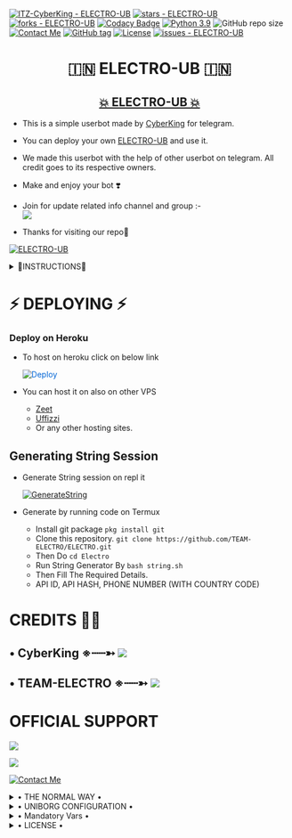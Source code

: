 [![ITZ-CyberKing - ELECTRO-UB](https://img.shields.io/static/v1?label=ITZ-CYBERKING&message=ELECTRO&color=blue&logo=github)](https://github.com/TEAM-ELECTRO/ELECTRO)
[![stars - ELECTRO-UB](https://img.shields.io/github/stars/TEAM-ELECTRO/Dark-ELECTRO?style=social)](https://github.com/TEAM-ELECTRO/ELECTRO)
[![forks - ELECTRO-UB](https://img.shields.io/github/forks/TEAM-ELECTRO/ELECTRO?style=social)](https://github.com/TEAM-ELECTRO/ELECTRO)
[![Codacy Badge](https://api.codacy.com/project/badge/Grade/f7c51539e67b483bb8d7749acca51d3a)](https://app.codacy.com/gh/TEAM-ELECTRO/ELECTRO/dashboard?branch=master)
[![Python 3.9](https://img.shields.io/badge/Python-3.9%20or%20newer-blue.svg)](https://www.python.org/downloads/release/python-360/)
![GitHub repo size](https://img.shields.io/github/repo-size/TEAM-ELECTRO/ELECTRO)
[![Contact Me](https://img.shields.io/badge/Telegram-Contact%20Me-informational)](https://t.me/ITZ_CYBERKING_XD)
[![GitHub tag](https://img.shields.io/github/tag/TEAM-ELECTRO/ELECTRO?include_prereleases=&sort=semver)](https://github.com/TEAM-ELECTRO/ELECTRO/releases/)
[![License](https://img.shields.io/badge/License-GNU-blue)](#license)
[![issues - ELECTRO-UB](https://img.shields.io/github/issues/TEAM-ELECTRO/ELECTRO)](https://github.com/TEAM-ELECTRO/ELECTRO/issues)



<h1 align="center"> 🇮🇳 ELECTRO-UB 🇮🇳 </h1>

<h2 align="center"> <a href="https://t.me/ELECTROBOT_UPDATES">💥 ELECTRO-UB 💥</a></h2>

- This is a simple userbot made by [CyberKing](https://t.me/itz_cyberking_Xd) for telegram. 

 - You can deploy your own [ELECTRO-UB](https://github.com/TEAM-ELECTRO/ELECTRO) and use it.

 - We made this userbot with the help of other userbot on telegram. All credit goes to its respective owners.

 - Make and enjoy your bot ❣️

 - Join for update related info channel and group :-   
 <a href="https://t.me/TEAM-ELECTRO"><img src="https://img.shields.io/badge/Join-Support%20Group-red.svg?style=for-the-badge&logo=Telegram"></a>

 - Thanks for visiting our repo💖





[![ELECTRO-UB](https://te.legra.ph/file/3afacc4cca825e7775f82.jpg)](https://t.me/ELECTROBOT_Support)

<details>

<Summary>  🧾INSTRUCTIONS🧾  </Summary>

- Read carefully
        
        - Fork at your own risk.
        
        - Owner will not be responsible for any kinds for ban due to bot.

        - You can host this project on heroku,  Zeet, Uffizi.

        - Please ask to owner before using codes.
</details>


# ⚡ DEPLOYING ⚡

### Deploy on Heroku
  - To host on heroku click on below link
     
     <a href="https://dashboard.heroku.com/new?button-url=https%3A%2F%2Fgithub.com%2FTEAM-ELECTRO%2FELECTRO&template=https%3A%2F%2Fgithub.com%2FTEAM-ELECTRO%2FELECTRO" rel="nofollow" style="background-color: initial; box-sizing: border-box; color: #0366d6; text-decoration-line: none;"><img alt="Deploy" data-canonical-src="https://www.herokucdn.com/deploy/button.svg" src="https://camo.githubusercontent.com/83b0e95b38892b49184e07ad572c94c8038323fb/68747470733a2f2f7777772e6865726f6b7563646e2e636f6d2f6465706c6f792f627574746f6e2e737667" style="border-style: none; box-sizing: initial; max-width: 100%;" /></a></div>

   - You can host it on also on other VPS
       - [Zeet](https://zeet.co/new)
       - [Uffizzi](https://uffizzi.com)
       - Or any other hosting sites.


## Generating String Session

  - Generate String session on repl it
   
       
       [![GenerateString](https://img.shields.io/badge/repl.it-generateString-yellowgreen)](https://replit) 
        
  - Generate by running code on Termux
       - Install git package
           `pkg install git`
    - Clone this repository.
           `git clone https://github.com/TEAM-ELECTRO/ELECTRO.git`
    - Then Do
           `cd Electro`
    - Run String Generator By
           `bash string.sh`
    - Then Fill The Required Details.
    - API ID, API HASH, PHONE NUMBER (WITH COUNTRY CODE)

 
# CREDITS 👨‍🔬



## • CyberKing ※┄┄➳  <a href="https://github.com/itz-cyberking" alt="CyberKing"> <img src="https://img.shields.io/badge/CyberKing-E5E4E2?logo=github" /></a>


## • TEAM-ELECTRO ※┄┄➳  <a href="https://github.com/TEAM-ELECTRO" alt="TEAM-ELECTRO"> <img src="https://img.shields.io/badge/TEAM-ELECTRO-E5E4E2?logo=github" /></a>


# OFFICIAL SUPPORT

<a href="https://t.me/Elrctro_updates"><img src="https://img.shields.io/badge/Join-Support%20Channel-red.svg?style=for-the-badge&logo=Telegram"></a>

<a href="https://t.me/Electrobot_support"><img src="https://img.shields.io/badge/Join-Support%20Group-red.svg?style=for-the-badge&logo=Telegram"></a>

[![Contact Me](https://img.shields.io/badge/Telegram-Contact%20Me-informational)](https://t.me/CyberKing)

<details>

  <summary> • THE NORMAL WAY • </summary>

Simply clone the repository and run the main file:
```sh
git clone https://github.com/TEAM-ELECTRO/ELECTRO
cd ELECTRO
virtualenv -p /usr/bin/python3 venv
. ./venv/bin/activate
pip install -r requirements.txt
# <Create local_config.py with variables as given below>
python3 -m userbot
```

An example `local_config.py` file could be:

**Not All of the variables are mandatory**

__The Userbot should work by setting only the first two variables__

```python3
from heroku_config import Var

class Development(Var):
  APP_ID = 6
  API_HASH = "eb06d4abfb49dc3eeb1aeb98ae0f581e"
```

</details>

<details>

  <summary> • UNIBORG CONFIGURATION • </summary>

The UniBorg Config is situated in `userbot/uniborgConfig.py`.

**Heroku Configuration**
Simply just leave the Config as it is.

**Local Configuration**
Fortunately there are no Mandatory vars for the UniBorg Support Config.

</details>


<details> <summary> • Mandatory Vars • </summary>

  - Some of the environment variables are mandatory.
- These are listed below.
    - `APP_ID`:   You can get this value from [here](https://my.telegram.org)
    - `API_HASH`:   You can get this value from [here](https://my.telegram.org)
    - `ENV`:   `ANYTHING`
    - `STRING_SESSION`:   You can get this value from running `python3 string_session.py` in termux after cloning this repo. Or just using [repl run](https://repl)
    - `LOG_GROUP`:   Make a Channel Or Group and get it's id.
    - `DATABASE_URL`:   Make a database on elephant sql and paste the url.
    - `DB_URI`:   Same as `DATABASE_URL`
    - `BOT_TOKEN`:   Make a Bot from [Botfather](https://t.me/botfather) and paste the bot token here.
    - `BOT_USERNAME`:   Paste the Username of bot that you made from [BotFather](https://t.me/botfather).
- The userbot will not work without setting the mandatory vars.
</details>


<details>
  <summary> • LICENSE • </summary>

![](https://www.gnu.org/graphics/gplv3-or-later.png)

Copyright (C) 2021 CYBERKING
Released under [GNU](/LICENSE) by [CYBERKING](https://github.com/ITZ-CYBERKING).

Poject [ELECTRO-UB](https://github.com/TEAM-ELECTRO/ELECTRO) is free software: you can redistribute it and/or modify
it under the terms of the GNU General Public License as published by
the Free Software Foundation, either version 3 of the License, or
(at your option) any later version.

This program is distributed in the hope that it will be useful,
but WITHOUT ANY WARRANTY; without even the implied warranty of
MERCHANTABILITY or FITNESS FOR A PARTICULAR PURPOSE.  See the
GNU General Public License for more details.

You should have received a copy of the GNU General Public License
along with this program. If not, see <https://www.gnu.org/licenses/>.


</details>











